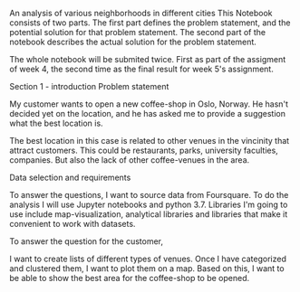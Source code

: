 An analysis of various neighborhoods in different cities
This Notebook consists of two parts. The first part defines the problem statement, and the potential solution for that problem statement. The second part of the notebook describes the actual solution for the problem statement.

The whole notebook will be submited twice. First as part of the assigment of week 4, the second time as the final result for week 5's assignment.

Section 1 - introduction Problem statement

My customer wants to open a new coffee-shop in Oslo, Norway. He hasn't decided yet on the location, and he has asked me to provide a suggestion what the best location is.

The best location in this case is related to other venues in the vincinity that attract customers. This could be restaurants, parks, university faculties, companies. But also the lack of other coffee-venues in the area.

Data selection and requirements

To answer the questions, I want to source data from Foursquare. To do the analysis I will use Jupyter notebooks and python 3.7. Libraries I'm going to use include map-visualization, analytical libraries and libraries that make it convenient to work with datasets.

To answer the question for the customer, 

I want to create lists of different types of venues. Once I have categorized and clustered them, I want to plot them on a map. Based on this, I want to be able to show the best area for the coffee-shop to be opened.
